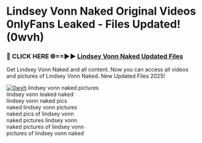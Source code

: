 # Lindsey Vonn Naked Original Videos 0nlyFans Leaked - Files Updated! (0wvh)

<h3>🔴 CLICK HERE 🌐==►► <a href="https://tinyurl.com/yckcrads" rel="nofollow">Lindsey Vonn Naked Updated Files</a></h3>

Get Lindsey Vonn Naked and all content. Now you can access all videos and pictures of Lindsey Vonn Naked. New Updated Files 2025!

[![0wvh](https://i.imgur.com/hpKpOFt.gif)](https://tinyurl.com/yckcrads)
lindsey vonn naked pictures<br>
lindsey vonn leaked naked<br>
lindsey vonn naked pics<br>
naked lindsey vonn pictures<br>
naked pics of lindsey vonn<br>
naked pictures lindsey vonn<br>
naked pictures of lindsey vonn<br>
pictures of lindsey vonn naked